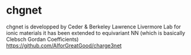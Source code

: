 # chgnet

chgnet is developped by Ceder & Berkeley Lawrence Livermore Lab for ionic materials
it has been extended to equivariant NN (which is basically Clebsch Gordan Coefficients)
https://github.com/AIforGreatGood/charge3net
